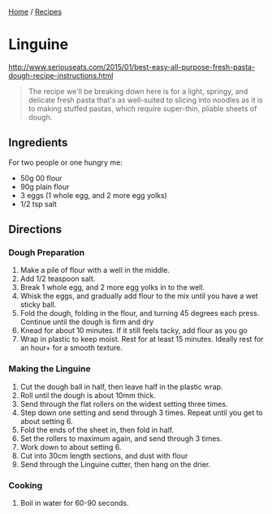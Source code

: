 [Home](../README.md) / [Recipes](README.md)

# Linguine
http://www.seriouseats.com/2015/01/best-easy-all-purpose-fresh-pasta-dough-recipe-instructions.html
> The recipe we'll be breaking down here is for a light, springy, and delicate fresh pasta that's as well-suited to
slicing into noodles as it is to making stuffed pastas, which require super-thin, pliable sheets of dough.

## Ingredients
For two people or one hungry me:
- 50g 00 flour
- 90g plain flour
- 3 eggs (1 whole egg, and 2 more egg yolks)
- 1/2 tsp salt

## Directions
### Dough Preparation
1. Make a pile of flour with a well in the middle.
1. Add 1/2 teaspoon salt.
1. Break 1 whole egg, and 2 more egg yolks in to the well.
1. Whisk the eggs, and gradually add flour to the mix until you have a wet sticky ball.
1. Fold the dough, folding in the flour, and turning 45 degrees each press.  Continue until the dough is firm and dry
1. Knead for about 10 minutes.  If it still feels tacky, add flour as you go
1. Wrap in plastic to keep moist. Rest for at least 15 minutes.  Ideally rest for an hour+ for a smooth texture.

### Making the Linguine
1. Cut the dough ball in half, then leave half in the plastic wrap.
1. Roll until the dough is about 10mm thick.
1. Send through the flat rollers on the widest setting three times.
1. Step down one setting and send through 3 times.  Repeat until you get to about setting 6.
1. Fold the ends of the sheet in, then fold in half.
1. Set the rollers to maximum again, and send through 3 times.
1. Work down to about setting 6.
1. Cut into 30cm length sections, and dust with flour
1. Send through the Linguine cutter, then hang on the drier.

### Cooking
1. Boil in water for 60-90 seconds.
